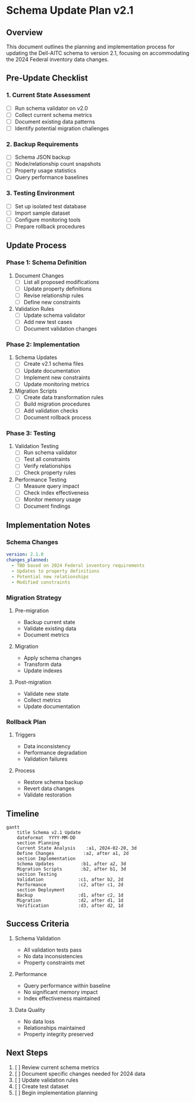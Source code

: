# Schema Update Plan v2.1

## Overview
This document outlines the planning and implementation process for updating the Dell-AITC schema to version 2.1, focusing on accommodating the 2024 Federal inventory data changes.

## Pre-Update Checklist

### 1. Current State Assessment
- [ ] Run schema validator on v2.0
- [ ] Collect current schema metrics
- [ ] Document existing data patterns
- [ ] Identify potential migration challenges

### 2. Backup Requirements
- [ ] Schema JSON backup
- [ ] Node/relationship count snapshots
- [ ] Property usage statistics
- [ ] Query performance baselines

### 3. Testing Environment
- [ ] Set up isolated test database
- [ ] Import sample dataset
- [ ] Configure monitoring tools
- [ ] Prepare rollback procedures

## Update Process

### Phase 1: Schema Definition
1. Document Changes
   - [ ] List all proposed modifications
   - [ ] Update property definitions
   - [ ] Revise relationship rules
   - [ ] Define new constraints

2. Validation Rules
   - [ ] Update schema validator
   - [ ] Add new test cases
   - [ ] Document validation changes

### Phase 2: Implementation
1. Schema Updates
   - [ ] Create v2.1 schema files
   - [ ] Update documentation
   - [ ] Implement new constraints
   - [ ] Update monitoring metrics

2. Migration Scripts
   - [ ] Create data transformation rules
   - [ ] Build migration procedures
   - [ ] Add validation checks
   - [ ] Document rollback process

### Phase 3: Testing
1. Validation Testing
   - [ ] Run schema validator
   - [ ] Test all constraints
   - [ ] Verify relationships
   - [ ] Check property rules

2. Performance Testing
   - [ ] Measure query impact
   - [ ] Check index effectiveness
   - [ ] Monitor memory usage
   - [ ] Document findings

## Implementation Notes

### Schema Changes
```yaml
version: 2.1.0
changes_planned:
  - TBD based on 2024 Federal inventory requirements
  - Updates to property definitions
  - Potential new relationships
  - Modified constraints
```

### Migration Strategy
1. Pre-migration
   - Backup current state
   - Validate existing data
   - Document metrics

2. Migration
   - Apply schema changes
   - Transform data
   - Update indexes

3. Post-migration
   - Validate new state
   - Collect metrics
   - Update documentation

### Rollback Plan
1. Triggers
   - Data inconsistency
   - Performance degradation
   - Validation failures

2. Process
   - Restore schema backup
   - Revert data changes
   - Validate restoration

## Timeline
```mermaid
gantt
    title Schema v2.1 Update
    dateFormat  YYYY-MM-DD
    section Planning
    Current State Analysis    :a1, 2024-02-20, 3d
    Define Changes           :a2, after a1, 2d
    section Implementation
    Schema Updates          :b1, after a2, 3d
    Migration Scripts       :b2, after b1, 3d
    section Testing
    Validation             :c1, after b2, 2d
    Performance            :c2, after c1, 2d
    section Deployment
    Backup                 :d1, after c2, 1d
    Migration              :d2, after d1, 1d
    Verification           :d3, after d2, 1d
```

## Success Criteria
1. Schema Validation
   - All validation tests pass
   - No data inconsistencies
   - Property constraints met

2. Performance
   - Query performance within baseline
   - No significant memory impact
   - Index effectiveness maintained

3. Data Quality
   - No data loss
   - Relationships maintained
   - Property integrity preserved

## Next Steps
1. [ ] Review current schema metrics
2. [ ] Document specific changes needed for 2024 data
3. [ ] Update validation rules
4. [ ] Create test dataset
5. [ ] Begin implementation planning 
